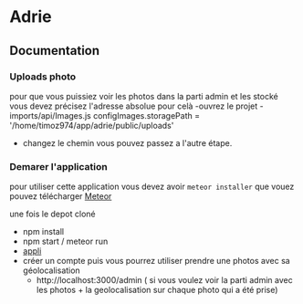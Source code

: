 # Adrie

## Documentation

### Uploads photo

pour que vous puissiez voir les photos dans la parti admin et les stocké vous devez précisez l'adresse absolue pour celà 
  -ouvrez le projet
  -imports/api/Images.js
    configImages.storagePath = '/home/timoz974/app/adrie/public/uploads'
  - changez le chemin vous pouvez passez a l'autre étape.

### Demarer l'application

pour utiliser cette application vous devez avoir `meteor installer` que vouez pouvez télécharger [Meteor](http://meteor.com)

une fois le depot cloné
  - npm install
  - npm start / meteor run
  - [appli](http://localhost:3000)
  - créer un compte puis vous pourrez utiliser prendre une photos avec sa géolocalisation
    - http://localhost:3000/admin ( si vous voulez voir la parti admin avec les photos + la geolocalisation sur chaque photo qui a été prise)